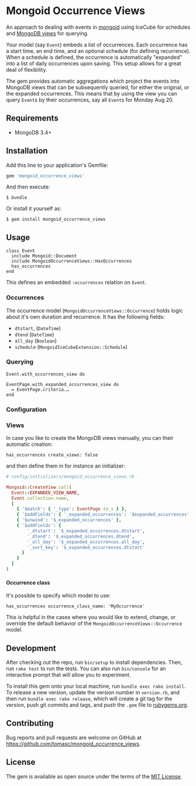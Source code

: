 # Mongoid Occurrence Views

An approach to dealing with events in [mongoid](https://github.com/mongodb/mongoid) using IceCube for schedules and [MongoDB views](https://docs.mongodb.com/manual/core/views) for querying.

Your model (say `Event`) embeds a list of occurrences. Each occurrence has a start time, an end time, and an optional schedule (for defining recurrence). When a schedule is defined, the occurrence is automatically "expanded" into a list of daily occurrences upon saving. This setup allows for a great deal of flexibility.

The gem provides automatic aggregations which project the events into MongoDB views that can be subsequently queried, for either the original, or the expanded occurrences. This means that by using the view you can query `Event`s by their occurrences, say all `Event`s for Monday Aug 20.

<!-- A list of occurrences (embedded in a Mongoid Document, each defined by datetime from & datetime to) is expanded (typically on save) into a list of daily occurrences. Two aggregations project the events into Mongodb views (3.4+) that can be subsequently queried – both for the original, or the expanded occurrences. -->

<!-- Use [MongoDB views](https://docs.mongodb.com/manual/core/views) for querying events with multiple occurrences. -->

## Requirements

* MongoDB 3.4+

## Installation

Add this line to your application's Gemfile:

```ruby
gem 'mongoid_occurrence_views'
```

And then execute:

    $ bundle

Or install it yourself as:

    $ gem install mongoid_occurrence_views

## Usage

```
class Event
  include Mongoid::Document
  include MongoidOccurrenceViews::HasOccurrences
  has_occurrences
end
```

This defines an embedded `:occurrences` relation on `Event`.

### Occurrences

The occurrence model (`MongoidOccurrenceViews::Occurrence`) holds logic about it's own duration and recurrence.
It has the following fields:
* `dtstart`, (`DateTime`)
* `dtend` (`DateTime`)
* `all_day` (`Boolean`)
* `schedule` (`MongoidIceCubeExtension::Schedule`)

### Querying

```
Event.with_occurrences_view do
```

```
EventPage.with_expanded_occurrences_view do
  = EventPage.criteria.…
end
```

### Configuration

### Views

In case you like to create the MongoDB views manually, you can their automatic
creation:

`has_occurrences create_views: false`

and then define them in for instance an initializer:

```ruby
# config/initializers/mongoid_occurrence_views.rb

Mongoid::CreateView.call(
  Event::EXPANDED_VIEW_NAME,
  Event.collection.name,
  [
    { '$match': { '_type': EventPage.to_s } },
    { '$addFields': { '_expanded_occurrences': '$expanded_occurrences' } },
    { '$unwind': '$_expanded_occurrences' },
    { '$addFields': {
        '_dtstart': '$_expanded_occurrences.dtstart',
        '_dtend': '$_expanded_occurrences.dtend',
        '_all_day': '$_expanded_occurrences.all_day',
        '_sort_key': '$_expanded_occurrences.dtstart'
      }
    }
  ]
)
```

#### Occurrence class

It's possible to specify which model to use:

`has_occurrences occurrence_class_name: 'MyOccurrence'`

This is helpful in the cases where you would like to extend, change, or override
the default behavior of the `MongoidOccurrenceViews::Occurrence` model.

## Development

After checking out the repo, run `bin/setup` to install dependencies. Then, run `rake test` to run the tests. You can also run `bin/console` for an interactive prompt that will allow you to experiment.

To install this gem onto your local machine, run `bundle exec rake install`. To release a new version, update the version number in `version.rb`, and then run `bundle exec rake release`, which will create a git tag for the version, push git commits and tags, and push the `.gem` file to [rubygems.org](https://rubygems.org).

## Contributing

Bug reports and pull requests are welcome on GitHub at https://github.com/tomasc/mongoid_occurrence_views.

## License

The gem is available as open source under the terms of the [MIT License](https://opensource.org/licenses/MIT).
